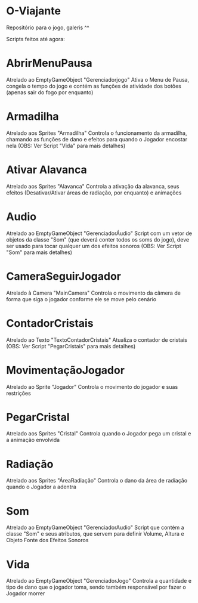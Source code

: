 # O-Viajante
Repositório para o jogo, galeris ^^

Scripts feitos até agora:

# AbrirMenuPausa
  Atrelado ao EmptyGameObject "Gerenciadorjogo"
  Ativa o Menu de Pausa, congela o tempo do jogo e contém as funções de atividade dos botões (apenas sair do fogo por enquanto)
  
# Armadilha
  Atrelado aos Sprites "Armadilha"
  Controla o funcionamento da armadilha, chamando as funções de dano e efeitos para quando o Jogador encostar nela
  (OBS: Ver Script "Vida" para mais detalhes)
  
# Ativar Alavanca
  Atrelado aos Sprites "Alavanca"
  Controla a ativação da alavanca, seus efeitos (Desativar/Ativar áreas de radiação, por enquanto) e animações
  
# Audio
  Atrelado ao EmptyGameObject "GerenciadorÁudio"
  Script com um vetor de objetos da classe "Som" (que deverá conter todos os soms do jogo), deve ser usado para tocar qualquer um
  dos efeitos sonoros
  (OBS: Ver Script "Som" para mais detalhes)
  
# CameraSeguirJogador
  Atrelado à Camera "MainCamera"
  Controla o movimento da câmera de forma que siga o jogador conforme ele se move pelo cenário
  
# ContadorCristais
  Atrelado ao Texto "TextoContadorCristais"
  Atualiza o contador de cristais
  (OBS: Ver Script "PegarCristais" para mais detalhes)
  
  # MovimentaçãoJogador
  Atrelado ao Sprite "Jogador"
  Controla o movimento do jogador e suas restrições
  
  # PegarCristal
  Atrelado aos Sprites "Cristal"
  Controla quando o Jogador pega um cristal e a animação envolvida
  
  # Radiação
  Atrelado aos Sprites "ÁreaRadiação"
  Controla o dano da área de radiação quando o Jogador a adentra
  
  # Som
  Atrelado ao EmptyGameObject "GerenciadorAudio"
  Script que contém a classe "Som" e seus atributos, que servem para definir Volume, Altura e Objeto Fonte dos Efeitos Sonoros
  
  # Vida
  Atrelado ao EmptyGameObject "GerenciadorJogo"
  Controla a quantidade e tipo de dano que o jogador toma, sendo também responsável por fazer o Jogador morrer
